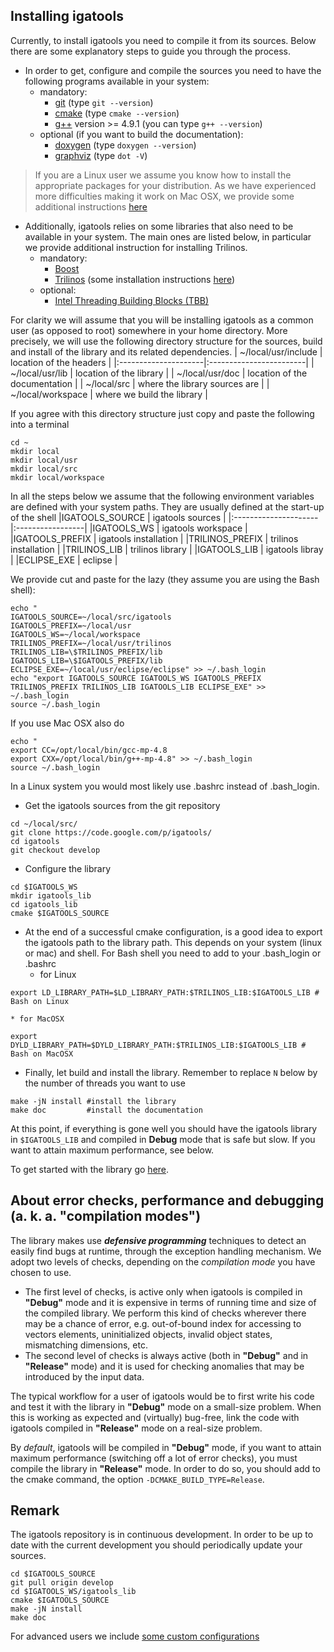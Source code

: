 ## Installing igatools ##
Currently, to install igatools you need to compile it from its sources. Below there are some explanatory steps to guide you through the process.

  * In order to get, configure and compile the sources you need to have the following programs available in your system:
    * mandatory:
      * [git](http://www.git-scm.com) (type `git --version`)
      * [cmake](http://www.cmake.org) (type `cmake --version`)
      * [g++](http://gcc.gnu.org) version >= 4.9.1 (you can type `g++ --version`)
    * optional (if you want to build the documentation):
      * [doxygen](http://www.doxygen.org) (type `doxygen --version`)
      * [graphviz](http://www.graphviz.org) (type `dot -V`)
> If you are a Linux user we assume you know how to install the  appropriate packages for your distribution.
> As we have experienced more difficulties making it work on Mac OSX, we provide some additional instructions [here](MacInstallationNotes.md)
  * Additionally, igatools relies on some libraries that also need to be available in your system. The main ones are listed below, in particular we provide additional instruction for installing Trilinos.
    * mandatory:
      * [Boost](http://www.boost.org)
      * [Trilinos](http://trilinos.sandia.gov) (some installation instructions [here](InstallingTrilinos.md))
    * optional:
      * [Intel Threading Building Blocks (TBB)](https://www.threadingbuildingblocks.org)

For clarity we will assume that you will be installing igatools as a common user (as opposed to root) somewhere in your home directory. More precisely, we will use the following directory structure for the sources, build and install of the library and its related dependencies.
| ~/local/usr/include  | location of the headers |
|:---------------------|:------------------------|
| ~/local/usr/lib      | location of the library |
| ~/local/usr/doc      | location of the documentation |
| ~/local/src          | where the library sources are |
| ~/local/workspace    | where we build the library |

If you agree with this directory structure just copy and paste the following into a terminal
```
cd ~
mkdir local
mkdir local/usr
mkdir local/src
mkdir local/workspace
```

In all the steps below we assume that the following environment variables are defined with your system paths. They are usually defined at the start-up of the shell
|IGATOOLS\_SOURCE      | igatools sources |
|:---------------------|:-----------------|
|IGATOOLS\_WS          | igatools workspace |
|IGATOOLS\_PREFIX      | igatools installation |
|TRILINOS\_PREFIX      | trilinos installation |
|TRILINOS\_LIB         | trilinos library |
|IGATOOLS\_LIB         | igatools libray  |
|ECLIPSE\_EXE          | eclipse          |

We provide cut and paste for the lazy (they assume you are using the Bash shell):
```
echo "
IGATOOLS_SOURCE=~/local/src/igatools
IGATOOLS_PREFIX=~/local/usr
IGATOOLS_WS=~/local/workspace
TRILINOS_PREFIX=~/local/usr/trilinos
TRILINOS_LIB=\$TRILINOS_PREFIX/lib
IGATOOLS_LIB=\$IGATOOLS_PREFIX/lib
ECLIPSE_EXE=~/local/usr/eclipse/eclipse" >> ~/.bash_login
echo "export IGATOOLS_SOURCE IGATOOLS_WS IGATOOLS_PREFIX TRILINOS_PREFIX TRILINOS_LIB IGATOOLS_LIB ECLIPSE_EXE" >> ~/.bash_login
source ~/.bash_login
```
If you use Mac OSX also do
```
echo "  
export CC=/opt/local/bin/gcc-mp-4.8
export CXX=/opt/local/bin/g++-mp-4.8" >> ~/.bash_login
source ~/.bash_login
```
In a Linux system you would most likely use .bashrc instead of .bash\_login.

  * Get the igatools sources from the git repository
```
cd ~/local/src/
git clone https://code.google.com/p/igatools/
cd igatools
git checkout develop
```
  * Configure the library
```
cd $IGATOOLS_WS
mkdir igatools_lib
cd igatools_lib
cmake $IGATOOLS_SOURCE
```
  * At the end of a successful cmake configuration, is a good idea to export the igatools path to the library path. This depends on your system (linux or mac) and shell. For Bash shell you need to add to your .bash\_login or .bashrc
    * for Linux
```
export LD_LIBRARY_PATH=$LD_LIBRARY_PATH:$TRILINOS_LIB:$IGATOOLS_LIB # Bash on Linux
```
    * for MacOSX
```
export DYLD_LIBRARY_PATH=$DYLD_LIBRARY_PATH:$TRILINOS_LIB:$IGATOOLS_LIB # Bash on MacOSX
```
  * Finally, let build and install the library. Remember to replace `N` below by the number of threads you want to use
```
make -jN install #install the library
make doc         #install the documentation
```

At this point, if everything is gone well you should have the igatools library in `$IGATOOLS_LIB` and compiled in **Debug** mode that is safe but slow. If you want to attain maximum performance, see below.

To get started with the library go [here](GettingStarted.md).

## About error checks, performance and debugging (a. k. a. "compilation modes") ##
The library makes use **_defensive programming_** techniques
to detect an easily find bugs at runtime, through the
exception handling mechanism.
We adopt two levels of checks, depending on the _compilation mode_ you have chosen to use.

  * The first level of checks, is active only when igatools is compiled in **"Debug"** mode and it is expensive in terms of running time and size of the compiled library. We perform this kind of checks wherever there may be a chance of error,  e.g. out-of-bound index for accessing to vectors elements,  uninitialized objects, invalid object states, mismatching dimensions, etc.
  * The second level of checks is always active (both in **"Debug"** and in **"Release"** mode) and it is used for checking anomalies that may be introduced by the input data.

The typical workflow for a user of igatools would be to first write his code and test it with the library  in **"Debug"** mode on a small-size problem. When this is working as expected and (virtually) bug-free, link the code with igatools compiled in **"Release"** mode on a real-size problem.


By _default_, igatools will be compiled in **"Debug"** mode, if you want to attain maximum performance (switching off a lot of error checks), you must compile the library in **"Release"** mode. In order to do so, you should add to the cmake command, the option `-DCMAKE_BUILD_TYPE=Release`.



## Remark ##
The igatools repository is in continuous development.
In order to be up to date with the current development you should
periodically update your sources.
```
cd $IGATOOLS_SOURCE
git pull origin develop
cd $IGATOOLS_WS/igatools_lib
cmake $IGATOOLS_SOURCE
make -jN install
make doc
```


For advanced users we include [some custom configurations](CustomConfigurations.md)
